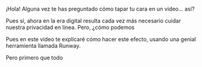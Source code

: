 ¡Hola! Alguna vez te has preguntado cómo tapar tu cara en un video... así?

Pues sí, ahora en la era digital resulta cada vez más necesario cuidar nuestra privacidad en línea. Pero, ¿cómo podemos 

Pues en este video te explicaré cómo hacer este efecto, usando una genial herramienta llamada Runway.

Pero primero que todo